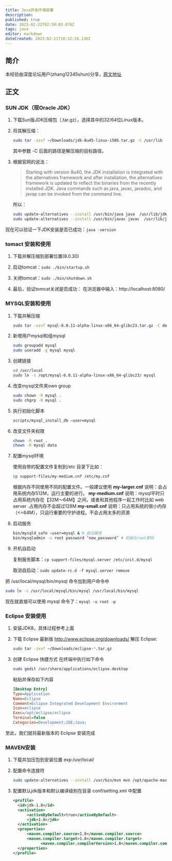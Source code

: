 ```yaml
---
title: Java开发环境部署
description: 
published: true
date: 2023-02-22T02:50:03.078Z
tags: java
editor: markdown
dateCreated: 2023-02-21T10:32:24.136Z
---
```


## 简介

本经验由深度论坛用户(zhang12345shun)分享，[原文地址](https://bbs.deepin.org/forum.php?mod=viewthread&tid=36225)

## 正文

### SUN JDK（现Oracle JDK）

1. 下载Sun版JDK压缩包（.tar.gz），选择其中的32/64位Linux版本。

2. 将其解压缩：

	```bash
	sudo tar -zxvf ~/Downloads/jdk-8u45-linux-i586.tar.gz -C /usr/lib
	``` 

	其中参数 -C 后面的路径是解压缩的目标路径。

3. 根据官网的说法：

	> Starting with version 8u40, the JDK installation is integrated with the alternatives framework and after installation, the alternatives framework is updated to reflect the binaries from the recently installed JDK. Java commands such as java, javac, javadoc, and javap can be invoked from the command line.  

	所以：

	```bash
	sudo update-alternatives --install /usr/bin/java java  /usr/lib/jdk1.8.0_66/bin/java 1000 
	sudo update-alternatives --install /usr/bin/javac javac  /usr/lib/jdk1.8.0_66/bin/javac 1000
	```

现在可以验证一下JDK安装是否已成功：`java -version`

### tomact 安装和使用

1. 下载并解压缩到部署位置(8.0.30)

2. 启动tomcat：`sudo ./bin/startup.sh`

3. 关闭tomcat：`sudo ./bin/shutdown.sh`

4. 最后，验证tomcat关闭是否成功：
	在浏览器中输入：http://localhost:8080/


### MYSQL安装和使用

1. 下载并解压缩 

	```bash
	sudo tar -xzvf mysql-6.0.11-alpha-linux-x86_64-glibc23.tar.gz -C destdir
	```

2. 新增用户mysql和组mysql 

	```bash
	sudo groupadd mysql 
	sudo useradd -g mysql mysql
	```

3. 创建链接 

	```bash
	cd /usr/local 
	sudo ln -s /opt/mysql-6.0.11-alpha-linux-x86_64-glibc23/ mysql
	```

4. 改变mysql文件夹own group 

	```bash
	sudo chown -R mysql . 
	sudo chgrp -R mysql .
	```

5. 执行初始化脚本 

	```bash
	scripts/mysql_install_db –user=mysql
	```

6. 改变文件夹权限 

	```bash
	chown -R root . 
	chown -R mysql data
	```

7. 配置mysql环境 

	使用自带的配置文件复制到/etc 目录下比如：

	```bash
	cp support-files/my-medium.cnf /etc/my.cnf
	```

	根据内存不同使用不同的配置文件。一般建议使用
	**my-larger.cnf** 
	说明：会占用系统内存512M，运行主要的进行。
	**my-medium.cnf** 
	说明：mysql平时只占用系统内存在【32M～64M】之间，或者和其他程序一起工作时比如 web server .占用内存不会超过128M 
	**my-small.cnf** 
	说明：只占用系统的很小内存（<=64M），只运行重要的守护进程。不会占用太多的资源 

8. 启动服务 

	```bash
	bin/mysqld_safe –user=mysql & # 启动服务 
	bin/mysqladmin -u root password ‘new_password’ # 初始化root密码
	```

9. 开机自启动 

	复制服务脚本：`cp support-files/mysql.server /etc/init.d/mysql`

	取消自启动：`sudo update-rc.d -f mysql.server remove`

把 /usr/local/mysql/bin/mysql 命令加到用户命令中 

```bash
sudo ln -s /usr/local/mysql/bin/mysql /usr/local/bin/mysql
```

现在就直接可以使用 mysql 命令了：`mysql -u root -p`

### Eclipse 安装使用

1. 安装JDK8，具体过程参考上面
2. 下载 Eclipse 最新版 http://www.eclipse.org/downloads/ 
	解压 Eclipse:
	```bash
	sudo tar -zxvf ~/Downloads/eclipse-*.tar.gz
	```

3. 创建 Eclipse 快捷方式
	在终端中执行如下命令
  
	```bash
	sudo gedit /usr/share/applications/eclipse.desktop
	```
  
	粘贴并保存如下内容 

	```ini
	[Desktop Entry] 
	Type=Application 
	Name=Eclipse 
	Comment=Eclipse Integrated Development Environment 
	Icon=eclipse 
	Exec=/opt/eclipse/eclipse 
	Terminal=false 
	Categories=Development;IDE;Java; 
	```

至此，我们就将最新版本的 Eclipse 安装完成


### MAVEN安装

1. 下载并加压包到安装位置 exp:/usr/local/

2. 配置命令连接符

	```bash
	sudo update-alternatives --install /usr/bin/mvn mvn /opt/apache-maven-3.3.9/bin/mvn 1000
	```

3. 配置默认jdk版本和默认编译级别在目录 conf/setting.xml 中配置

	```xml
	<profile>
      <id>jdk-1.8</id>
      <activation>
          <activeByDefault>true</activeByDefault>
          <jdk>1.8</jdk>
      </activation>
      <properties>      
          <maven.compiler.source>1.8</maven.compiler.source>
          <maven.compiler.target>1.8</maven.compiler.target>            
				<maven.compiler.compilerVersion>1.8</maven.compiler.compilerVersion>
      </properties>
	</profile>
	```